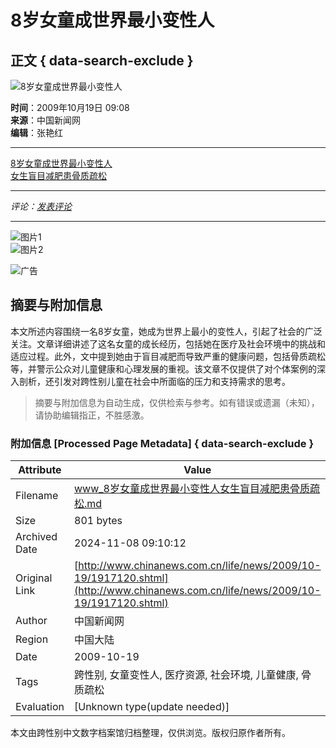# 8岁女童成世界最小变性人

## 正文 { data-search-exclude }


![8岁女童成世界最小变性人](http://i2.chinanews.com/zwimg/01.jpg)

**时间**：2009年10月19日 09:08  
**来源**：中国新闻网  
**编辑**：张艳红

---

[8岁女童成世界最小变性人](http://www.chinanews.com/life/news/2009/10-19/1917008.shtml)  
[女生盲目减肥患骨质疏松](http://www.chinanews.com/life/news/2009/10-19/1917075.shtml)

---

*评论：[发表评论](http://comment.chinanews.com.cn/comments/comments.php?newsid=1917120)*

---

![图片1](http://www.chinanews.com/fileftp/2009/01/2009-01-05/U76P4T47D10095F980DT20090105144626.jpg)  
![图片2](http://www.chinanews.com.cn/fileftp/2009/01/2009-01-14/U76P4T47D10146F972DT20090114134657.jpg)  

![广告](http://chinanews.wrating.com/a.gif?a=&c=860010-2180020100)

## 摘要与附加信息

<!-- tcd_abstract -->
本文所述内容围绕一名8岁女童，她成为世界上最小的变性人，引起了社会的广泛关注。文章详细讲述了这名女童的成长经历，包括她在医疗及社会环境中的挑战和适应过程。此外，文中提到她由于盲目减肥而导致严重的健康问题，包括骨质疏松等，并警示公众对儿童健康和心理发展的重视。该文章不仅提供了对个体案例的深入剖析，还引发对跨性别儿童在社会中所面临的压力和支持需求的思考。
<!-- tcd_abstract_end -->

> 摘要与附加信息为自动生成，仅供检索与参考。如有错误或遗漏（未知），请协助编辑指正，不胜感激。

### 附加信息 [Processed Page Metadata] { data-search-exclude }

| Attribute       | Value                                  |
|-----------------|----------------------------------------|
| Filename        | www_8岁女童成世界最小变性人女生盲目减肥患骨质疏松.md                             |
| Size            | 801 bytes                           |
| Archived Date   | 2024-11-08 09:10:12                             |
| Original Link   | [http://www.chinanews.com.cn/life/news/2009/10-19/1917120.shtml](http://www.chinanews.com.cn/life/news/2009/10-19/1917120.shtml)                       |
| Author          | 中国新闻网                               |
| Region          | 中国大陆                               |
| Date            | 2009-10-19                                 |
| Tags            | 跨性别, 女童变性人, 医疗资源, 社会环境, 儿童健康, 骨质疏松                                 |
| Evaluation            | [Unknown type(update needed)]                                 |
<!-- tcd_table_end -->

本文由跨性别中文数字档案馆归档整理，仅供浏览。版权归原作者所有。
